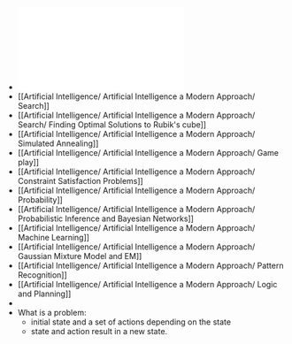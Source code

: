 - ![Artificial-Intelligence-A-Modern-Approach-4th.pdf](../assets/Artificial-Intelligence-A-Modern-Approach-4th_1730030040967_0.pdf)
- [[Artificial Intelligence/ Artificial Intelligence a Modern Approach/ Search]]
- [[Artificial Intelligence/ Artificial Intelligence a Modern Approach/ Search/ Finding Optimal Solutions to Rubik's cube]]
- [[Artificial Intelligence/ Artificial Intelligence a Modern Approach/ Simulated Annealing]]
- [[Artificial Intelligence/ Artificial Intelligence a Modern Approach/ Game play]]
- [[Artificial Intelligence/ Artificial Intelligence a Modern Approach/ Constraint Satisfaction Problems]]
- [[Artificial Intelligence/ Artificial Intelligence a Modern Approach/ Probability]]
- [[Artificial Intelligence/ Artificial Intelligence a Modern Approach/ Probabilistic Inference and Bayesian Networks]]
- [[Artificial Intelligence/ Artificial Intelligence a Modern Approach/ Machine Learning]]
- [[Artificial Intelligence/ Artificial Intelligence a Modern Approach/ Gaussian Mixture Model and EM]]
- [[Artificial Intelligence/ Artificial Intelligence a Modern Approach/ Pattern Recognition]]
- [[Artificial Intelligence/ Artificial Intelligence a Modern Approach/ Logic and Planning]]
-
- What is a problem:
	- initial state and a set of actions depending on the state
	- state and action result in a new state.